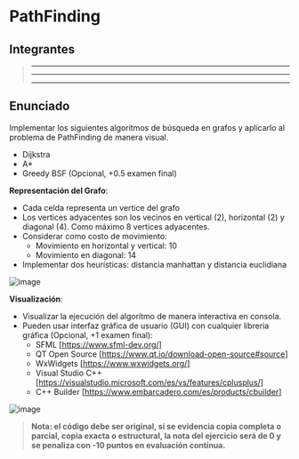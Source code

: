 # PathFinding

## Integrantes
> ---
> ---
> ---

## Enunciado
Implementar los siguientes algoritmos de búsqueda en grafos y aplicarlo al problema de PathFinding de manera visual.
- Dijkstra
- A*
- Greedy BSF (Opcional, +0.5 examen final)

**Representación del Grafo**:
- Cada celda representa un vertice del grafo
- Los vertices adyacentes son los vecinos en vertical (2), horizontal (2) y diagonal (4). Como máximo 8 vertices adyacentes.
- Considerar como costo de movimiento:
  * Movimiento en horizontal y vertical: 10
  * Movimiento en diagonal: 14
- Implementar dos heurísticas: distancia manhattan y distancia euclidiana

![image](https://github.com/utec-cs-aed/PathFinding/assets/48141762/48c513ba-4a34-4f42-874e-a32a1e50cc72)


**Visualización**:
- Visualizar la ejecución del algoritmo de manera interactiva en consola. 
- Pueden usar interfaz gráfica de usuario (GUI) con cualquier libreria gráfica (Opcional, +1 examen final):
    * SFML [https://www.sfml-dev.org/]
    * QT Open Source [https://www.qt.io/download-open-source#source]
    * WxWidgets [https://www.wxwidgets.org/]
    * Visual Studio C++ [https://visualstudio.microsoft.com/es/vs/features/cplusplus/]
    * C++ Builder [https://www.embarcadero.com/es/products/cbuilder]

![image](https://github.com/utec-cs-aed/PathFinding/assets/48141762/0836d9ad-ca21-4382-b515-9feb4e467023)

> **Nota: el código debe ser original, si se evidencia copia completa o parcial, copia exacta o estructural, la nota del ejercicio será de 0 y se penaliza con -10 puntos en evaluación contínua.** 



